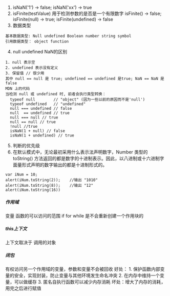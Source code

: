 1. isNaN('1') -> false; isNaN('xx') -> true
2. isFinite(testValue) 用于检测参数的是否是一个有限数字 isFinite() -> false; isFinite(null) -> true; isFinite(undefined) -> false
3. 数据类型
```
基本数据类型: Null undefined Boolean number string symbol
引用数据类型： object function

```
4. null undefined NaN的区别
```
1. null 表示空
2. undefined 表示没有定义
3. 保留值 // 很少用 
其中 null == null 是 true; undefined == undefined 是true; NaN == NaN 是false
MDN 上的代码
当检测 null 或 undefined 时, 前者会执行类型转换：
  typeof null        // "object" (因为一些以前的原因而不是'null')
  typeof undefined   // "undefined"
  null === undefined // false
  null  == undefined // true
  null === null // true
  null == null // true
  !null //true
  isNaN(1 + null) // false
  isNaN(1 + undefined) // true

```
5. 判断的优先级
6. 在默认模式中，无论最初采用什么表示法声明数字，Number 类型的 toString() 方法返回的都是数字的十进制表示。因此，以八进制或十六进制字面量形式声明的数字输出的都是十进制形式的。
```
var iNum = 10;
alert(iNum.toString(2));	//输出 "1010"
alert(iNum.toString(8));	//输出 "12"
alert(iNum.toString(16))

```

##### 作用域
变量 函数的可以访问的范围
if for while 是不会重新创建一个作用块的

##### this上下文
上下文取决于 调用的对象

##### 闭包
有权访问另一个作用域的变量，参数和变量不会被回收
好处： 1. 保护函数内部变量的安全，实现封装，防止变量与其他环境发生命名冲突
      2. 在内存中维持一个变量，可以做缓存
      3. 匿名自执行函数可以减少内存消耗
坏处：增大了内存的消耗，用完之后进行赋值


